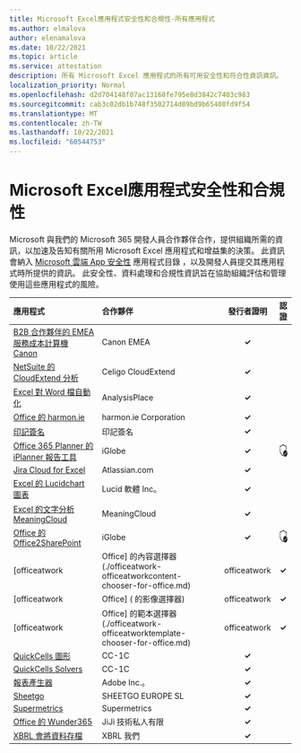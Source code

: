 ```yaml
---
title: Microsoft Excel應用程式安全性和合規性-所有應用程式
ms.author: elmalova
author: elenamalova
ms.date: 10/22/2021
ms.topic: article
ms.service: attestation
description: 所有 Microsoft Excel 應用程式的所有可用安全性和符合性資訊資訊。
localization_priority: Normal
ms.openlocfilehash: d2d704148f07ac13168fe795e8d3842c7403c983
ms.sourcegitcommit: cab3c02db1b748f3502714d89bd9b65408fd9f54
ms.translationtype: MT
ms.contentlocale: zh-TW
ms.lasthandoff: 10/22/2021
ms.locfileid: "60544753"
---
```

# <a name="microsoft-excel-apps-security-and-compliance"></a>Microsoft Excel應用程式安全性和合規性

Microsoft 與我們的 Microsoft 365 開發人員合作夥伴合作，提供組織所需的資訊，以加速及告知有關所用 Microsoft Excel 應用程式和增益集的決策。 此資訊會納入 [Microsoft 雲端 App 安全性](https://www.microsoft.com/en-us/enterprise-mobility-security/cloud-app-security) 應用程式目錄 ，以及開發人員提交其應用程式時所提供的資訊。 此安全性、資料處理和合規性資訊旨在協助組織評估和管理使用這些應用程式的風險。

| **應用程式** | **合作夥伴** | **發行者證明** | **認證** |
|:--------|:------------|:----------------------:|:-------------:|
| [B2B 合作夥伴的 EMEA 服務成本計算機 Canon](./canon-emea-service-cost-calculator-for-b2b-partners.md) | Canon EMEA | **✓** |  |
| [NetSuite 的 CloudExtend 分析](./celigo-cloudextend-analytics-for-netsuite.md) | Celigo CloudExtend | **✓** |  |
| [Excel 對 Word 檔自動化](./analysisplace-excel-to-word-document-automation.md) | AnalysisPlace | **✓** |  |
| [Office 的 harmon.ie](./harmonie-corporation-for-office.md) | harmon.ie Corporation | **✓** |  |
| [印記簽名](./impression-signatures.md) | 印記簽名 | **✓** |  |
| [Office 365 Planner 的 iPlanner 報告工具](./iglobe-iplanner-reporting-tool-for-office-365-planner.md) | iGlobe | **✓** | <img alt="Certified application badge" src="../media/certified-badge.png" height="25" width="25" /> |
| [Jira Cloud for Excel](./atlassiancom-jira-cloud-for-excel.md) | Atlassian.com | **✓** |  |
| [Excel 的 Lucidchart 圖表](./lucid-software-inc-lucidchart-diagrams-for-excel.md) | Lucid 軟體 Inc。 | **✓** |  |
| [Excel 的文字分析 MeaningCloud](./meaningcloud-text-analytics-for-excel.md) | MeaningCloud | **✓** |  |
| [Office 的 Office2SharePoint](./iglobe-office2sharepoint-for-office.md) | iGlobe | **✓** | <img alt="Certified application badge" src="../media/certified-badge.png" height="25" width="25" /> |
| [officeatwork | Office] 的內容選擇器 (./officeatwork-officeatworkcontent-chooser-for-office.md)  | officeatwork | **✓** |  |
| [officeatwork | Office] ( 的影像選擇器)  | officeatwork | **✓** |  |
| [officeatwork | Office] 的範本選擇器 (./officeatwork-officeatworktemplate-chooser-for-office.md)  | officeatwork | **✓** |  |
| [QuickCells 圖形](./cc-1c-quickcells-graphs.md) | CC-1C | **✓** |  |
| [QuickCells Solvers](./cc-1c-quickcells-solvers.md) | CC-1C | **✓** |  |
| [報表產生器](./adobe-inc-report-builder.md) | Adobe Inc.。 | **✓** |  |
| [Sheetgo](./sheetgo-europe-sl.md) | SHEETGO EUROPE SL | **✓** |  |
| [Supermetrics](./supermetrics.md) | Supermetrics | **✓** |  |
| [Office 的 Wunder365](./jiji-technologies-private-limited-wunder365-for-office.md) | JiJi 技術私人有限 | **✓** |  |
| [XBRL 會將資料存檔](./xbrl-us-filed-data.md) | XBRL 我們 | **✓** |  |
